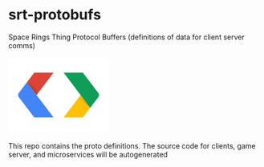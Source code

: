 # srt-protobufs
Space Rings Thing Protocol Buffers (definitions of data for client server comms)

<img src="icon.png" alt="icon" width="200"/>

This repo contains the proto definitions.
The source code for clients, game server, and microservices will be autogenerated
